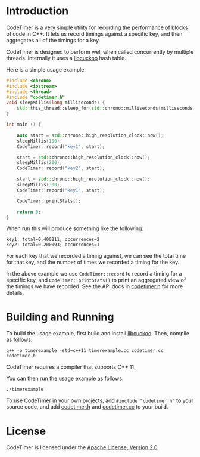# Introduction

CodeTimer is a very simple utility for recording the performance of blocks of code in C++. It lets us record timings against a specific key,
and then aggregates all of the timings for a key.

CodeTimer is designed to perform well when called concurrently by multiple threads. Internally it uses a
[libcuckoo](https://github.com/efficient/libcuckoo) hash table.

Here is a simple usage example:

```c++
#include <chrono>
#include <iostream>
#include <thread>
#include "codetimer.h"
void sleepMillis(long milliseconds) {
    std::this_thread::sleep_for(std::chrono::milliseconds(milliseconds));
}

int main () {

    auto start = std::chrono::high_resolution_clock::now();
    sleepMillis(100);
    CodeTimer::record("key1", start);

    start = std::chrono::high_resolution_clock::now();
    sleepMillis(200);
    CodeTimer::record("key2", start);

    start = std::chrono::high_resolution_clock::now();
    sleepMillis(300);
    CodeTimer::record("key1", start);

    CodeTimer::printStats();

    return 0;
}
```

When run this will produce something like the following:

```
key1: total=0.400211; occurrences=2
key2: total=0.200093; occurrences=1
```

For each key that we recorded a timing against, we can see the total time for that key, and the number of times we recorded a timing for the key.

In the above example we use `CodeTimer::record` to record a timing for a specific key, and ```CodeTimer::printStats()``` to print an aggregated view
of the timings we have recorded. See the API docs in [codetimer.h](codetimer.h) for more details.

# Building and Running

To build the usage example, first build and install [libcuckoo](https://github.com/efficient/libcuckoo). Then, compile as follows:

```
g++ -o timerexample -std=c++11 timerexample.cc codetimer.cc codetimer.h
```

CodeTimer requires a compiler that supports C++ 11.

You can then run the usage example as follows:

```
./timerexample
```

To use CodeTimer in your own projects, add `#include "codetimer.h"` to your source code, and add
[codetimer.h](codetimer.h) and [codetimer.cc](codetimer.cc) to your build.

# License

CodeTimer is licensed under the [Apache License, Version 2.0](LICENSE.md)















